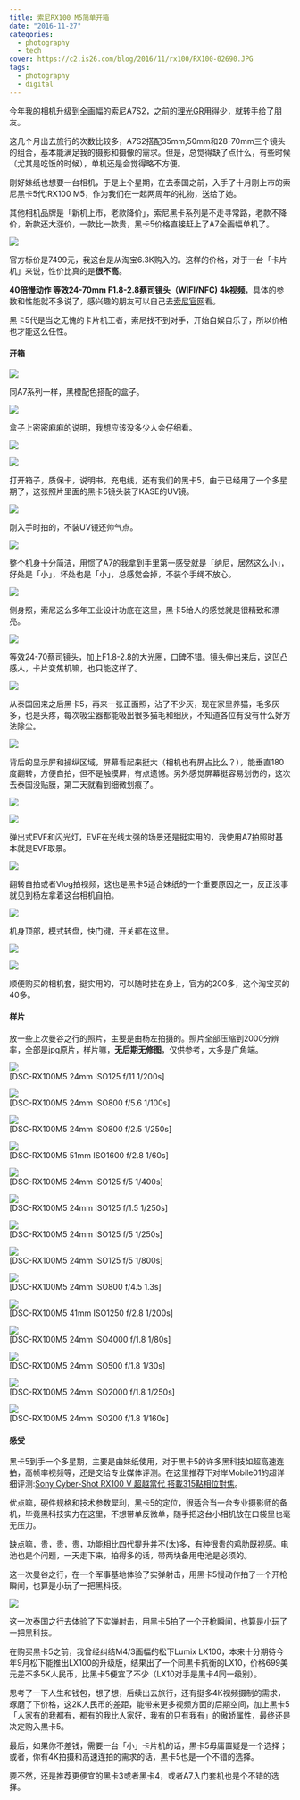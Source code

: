 ```yaml
---
title: 索尼RX100 M5简单开箱
date: "2016-11-27"
categories:
  - photography
  - tech
cover: https://c2.is26.com/blog/2016/11/rx100/RX100-02690.JPG
tags:
  - photography
  - digital
---
```


今年我的相机升级到全画幅的索尼A7S2，之前的[理光GR](https://luolei.org/tag/ricohgr/)用得少，就转手给了朋友。

这几个月出去旅行的次数比较多，A7S2搭配35mm,50mm和28-70mm三个镜头的组合，基本能满足我的摄影和摄像的需求。但是，总觉得缺了点什么，有些时候（尤其是吃饭的时候），单机还是会觉得略不方便。

刚好妹纸也想要一台相机，于是上个星期，在去泰国之前，入手了十月刚上市的索尼黑卡5代:RX100 M5，作为我们在一起两周年的礼物，送给了她。

其他相机品牌是「新机上市，老款降价」，索尼黑卡系列是不走寻常路，老款不降价，新款还大涨价，一款比一款贵，黑卡5价格直接赶上了A7全画幅单机了。

![](https://c2.is26.com/blog/2016/11/rx100/demo/jd.jpg)

官方标价是7499元，我这台是从淘宝6.3K购入的。这样的价格，对于一台「卡片机」来说，性价比真的是**很不高**。

**40倍慢动作 等效24-70mm F1.8-2.8蔡司镜头（WIFI/NFC) 4k视频**，具体的参数和性能就不多说了，感兴趣的朋友可以自己去[索尼官网](https://www.sonystyle.com.cn/products/cyber-shot/dsc_rx100m5.htm)看。

黑卡5代是当之无愧的卡片机王者，索尼找不到对手，开始自娱自乐了，所以价格也才能这么任性。

#### 开箱

![](https://c2.is26.com/blog/2016/11/rx100/RX100-04319.jpg)

同A7系列一样，黑橙配色搭配的盒子。

![](https://c2.is26.com/blog/2016/11/rx100/RX100-04315.jpg)

盒子上密密麻麻的说明，我想应该没多少人会仔细看。

![](https://c2.is26.com/blog/2016/11/rx100/RX100-02676.JPG)

![](https://c2.is26.com/blog/2016/11/rx100/RX100-04323.jpg)

打开箱子，质保卡，说明书，充电线，还有我们的黑卡5，由于已经用了一个多星期了，这张照片里面的黑卡5镜头装了KASE的UV镜。

![](https://c2.is26.com/blog/2016/11/rx100/RX100-02681.JPG)

刚入手时拍的，不装UV镜还帅气点。

![](https://c2.is26.com/blog/2016/11/rx100/RX100-02690.JPG)

整个机身十分简洁，用惯了A7的我拿到手里第一感受就是「纳尼，居然这么小」，好处是「小」，坏处也是「小」，总感觉会掉，不装个手绳不放心。

![](https://c2.is26.com/blog/2016/11/rx100/RX100-02687.JPG)

侧身照，索尼这么多年工业设计功底在这里，黑卡5给人的感觉就是很精致和漂亮。

![](https://c2.is26.com/blog/2016/11/rx100/RX100-02697.JPG)

等效24-70蔡司镜头，加上F1.8-2.8的大光圈，口碑不错。镜头伸出来后，这凹凸感人，卡片变焦机嘛，也只能这样了。

![](https://c2.is26.com/blog/2016/11/rx100/RX100-04329.jpg)

从泰国回来之后黑卡5，再来一张正面照，沾了不少灰，现在家里养猫，毛多灰多，也是头疼，每次吸尘器都能吸出很多猫毛和细灰，不知道各位有没有什么好方法除尘。

![](https://c2.is26.com/blog/2016/11/rx100/RX100-04330.jpg)

背后的显示屏和操纵区域，屏幕看起来挺大（相机也有屏占比么？），能垂直180度翻转，方便自拍，但不是触摸屏，有点遗憾。另外感觉屏幕挺容易划伤的，这次去泰国没贴膜，第二天就看到细微划痕了。

![](https://c2.is26.com/blog/2016/11/rx100/RX100-04337.jpg)

![](https://c2.is26.com/blog/2016/11/rx100/RX100-04339.jpg)

弹出式EVF和闪光灯，EVF在光线太强的场景还是挺实用的，我使用A7拍照时基本就是EVF取景。

![](https://c2.is26.com/blog/2016/11/rx100/RX100-04346.jpg)

翻转自拍或者Vlog拍视频，这也是黑卡5适合妹纸的一个重要原因之一，反正没事就见到杨左拿着这台相机自拍。

![](https://c2.is26.com/blog/2016/11/rx100/RX100-04349.jpg)

机身顶部，模式转盘，快门键，开关都在这里。

![](https://c2.is26.com/blog/2016/11/rx100/RX100-04351.jpg)

![](https://c2.is26.com/blog/2016/11/rx100/RX100-04354.jpg)

顺便购买的相机套，挺实用的，可以随时挂在身上，官方的200多，这个淘宝买的40多。

#### 样片

放一些上次曼谷之行的照片，主要是由杨左拍摄的。照片全部压缩到2000分辨率，全部是jpg原片，样片嘛，**无后期无修图**，仅供参考，大多是广角端。

![](https://c2.is26.com/blog/2016/11/rx100/demo/rx100-12.JPG)  
\[DSC-RX100M5 24mm ISO125 f/11 1/200s\]

![](https://c2.is26.com/blog/2016/11/rx100/demo/rx100-4.JPG)  
\[DSC-RX100M5 24mm ISO800 f/5.6 1/100s\]

![](https://c2.is26.com/blog/2016/11/rx100/demo/rx100-2.JPG)  
\[DSC-RX100M5 24mm ISO800 f/2.5 1/250s\]

![](https://c2.is26.com/blog/2016/11/rx100/demo/rx100-1.JPG)  
\[DSC-RX100M5 51mm ISO1600 f/2.8 1/60s\]

![](https://c2.is26.com/blog/2016/11/rx100/demo/rx100-20.JPG)  
\[DSC-RX100M5 24mm ISO125 f/5 1/400s\]

![](https://c2.is26.com/blog/2016/11/rx100/demo/rx100-21.JPG)  
\[DSC-RX100M5 24mm ISO125 f/1.5 1/250s\]

![](https://c2.is26.com/blog/2016/11/rx100/demo/rx100-23.JPG)  
\[DSC-RX100M5 24mm ISO125 f/5 1/250s\]

![](https://c2.is26.com/blog/2016/11/rx100/demo/rx100-24.JPG)  
\[DSC-RX100M5 24mm ISO125 f/5 1/800s\]

![](https://c2.is26.com/blog/2016/11/rx100/demo/rx100-16.JPG)  
\[DSC-RX100M5 24mm ISO800 f/4.5 1.3s\]

![](https://c2.is26.com/blog/2016/11/rx100/demo/rx100-13.JPG)  
\[DSC-RX100M5 41mm ISO1250 f/2.8 1/200s\]

![](https://c2.is26.com/blog/2016/11/rx100/demo/rx100-15.JPG)  
\[DSC-RX100M5 24mm ISO4000 f/1.8 1/80s\]

![](https://c2.is26.com/blog/2016/11/rx100/demo/rx100-14.JPG)  
\[DSC-RX100M5 24mm ISO500 f/1.8 1/30s\]

![](https://c2.is26.com/blog/2016/11/rx100/demo/rx100-19.JPG)  
\[DSC-RX100M5 24mm ISO2000 f/1.8 1/250s\]

![](https://c2.is26.com/blog/2016/11/rx100/demo/rx100-18.JPG)  
\[DSC-RX100M5 24mm ISO200 f/1.8 1/160s\]

#### 感受

黑卡5到手一个多星期，主要是由妹纸使用，对于黒卡5的许多黑科技如超高速连拍，高帧率视频等，还是交给专业媒体评测。在这里推荐下对岸Mobile01的超详细评测:[Sony Cyber-Shot RX100 V 超越當代 搭載315點相位對焦](https://www.mobile01.com/newsdetail/19844/sony-cyber-shot-rx100-v-315-focus)。

优点嘛，硬件规格和技术参数犀利，黑卡5的定位，很适合当一台专业摄影师的备机，毕竟黑科技实力在这里，不想带单反微单，随手把这台小相机放在口袋里也毫无压力。

缺点嘛，贵，贵，贵，功能相比四代提升并不(太)多，有种很贵的鸡肋既视感。电池也是个问题，一天走下来，拍得多的话，带两块备用电池是必须的。

这一次曼谷之行，在一个军事基地体验了实弹射击，用黑卡5慢动作拍了一个开枪瞬间，也算是小玩了一把黑科技。

![](https://c2.is26.com/blog/2016/11/rx100/demo/rx100-480p.gif)

这一次泰国之行去体验了下实弹射击，用黑卡5拍了一个开枪瞬间，也算是小玩了一把黑科技。

在购买黒卡5之前，我曾经纠结M4/3画幅的松下Lumix LX100，本来十分期待今年9月松下能推出LX100的升级版，结果出了一个同黒卡抗衡的LX10，价格699美元差不多5K人民币，比黑卡5便宜了不少（LX10对手是黒卡4同一级别）。

思考了一下人生和钱包，想了想，后续出去旅行，还有挺多4K视频摄制的需求，琢磨了下价格，这2K人民币的差距，能带来更多视频方面的后期空间，加上黒卡5「人家有的我都有，都有的我比人家好，我有的只有我有」的傲娇属性，最终还是决定购入黒卡5。

最后，如果你不差钱，需要一台「小」卡片机的话，黒卡5毋庸置疑是一个选择；或者，你有4K拍摄和高速连拍的需求的话，黒卡5也是一个不错的选择。

要不然，还是推荐更便宜的黑卡3或者黑卡4，或者A7入门套机也是个不错的选择。
